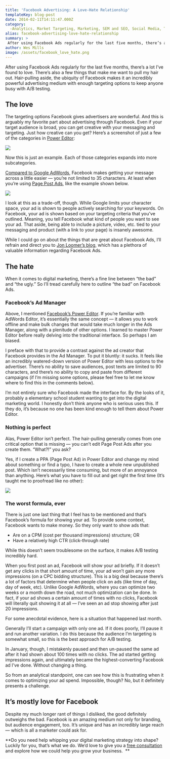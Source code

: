 ```yaml
---
title: 'Facebook Advertising: A Love-Hate Relationship'
templateKey: blog-post
date: 2014-02-11T14:11:47.000Z
category: 
  -Analytics, Market Targeting, Marketing, SEM and SEO, Social Media, Tools of the Trade
alias: facebook-advertising-love-hate-relationship
summary: > 
 After using Facebook Ads regularly for the last five months, there’s a lot I’ve found to love. There’s also a few things that make me want to pull my hair out. Hair-pulling aside, the ubiquity of Facebook makes it an incredibly powerful advertising medium with enough targeting options to keep anyone busy with A/B testing.
author: Wes Mills
image: /assets/facebook_love_hate.png
---
```


After using Facebook Ads regularly for the last five months, there’s a lot I’ve found to love. There’s also a few things that make me want to pull my hair out. Hair-pulling aside, the ubiquity of Facebook makes it an incredibly powerful advertising medium with enough targeting options to keep anyone busy with A/B testing.

The love
--------

The targeting options Facebook gives advertisers are wonderful. And this is arguably my favorite part about advertising through Facebook. Even if your target audience is broad, you can get creative with your messaging and targeting. Just how creative can you get? Here’s a screenshot of just a few of the categories in [Power Editor](https://www.facebook.com/help/162528860609436/): 

![](/sites/default/files/facebook_categories.png)

Now this is just an example. Each of those categories expands into more subcategories.

[Compared to Google AdWords](/insights/facebook-vs-google-debate-old-school-leverage-them-both-work-you), Facebook makes getting your message across a little easier — you’re not limited to 35 characters. At least when you’re using [Page Post Ads](https://www.facebook.com/help/153611548180567/), like the example shown below. 

![](/sites/default/files/facebook_ppa.png)

I look at this as a trade-off, though. While Google limits your character space, your ad is shown to people actively searching for your keywords. On Facebook, your ad is shown based on your targeting criteria that you’ve outlined. Meaning, you tell Facebook what kind of people you want to see your ad. That aside, being able to include a picture, video, etc. tied to your messaging and product (with a link to your page) is insanely awesome.

While I could go on about the things that are great about Facebook Ads, I’ll refrain and direct you to [Jon Loomer’s blog](http://www.jonloomer.com/), which has a plethora of valuable information regarding Facebook Ads.

The hate
--------

When it comes to digital marketing, there’s a fine line between “the bad” and “the ugly.” So I’ll tread carefully here to outline “the bad” on Facebook Ads. 

### Facebook’s Ad Manager

Above, I mentioned [Facebook’s Power Editor](https://www.facebook.com/help/162528860609436/). If you’re familiar with AdWords Editor, it’s essentially the same concept — it allows you to work offline and make bulk changes that would take much longer in the Ads Manager, along with a plenitude of other options. I learned to master Power Editor before really delving into the traditional interface. So perhaps I am biased.

I preface with that to provide a contrast against the ad creator that Facebook provides in the Ad Manager. To put it bluntly: it sucks. It feels like an incredibly watered-down version of Power Editor with less options to the advertiser. There’s no ability to save audiences, post texts are limited to 90 characters, and there’s no ability to copy and paste from different campaigns (if I’m missing some options, please feel free to let me know where to find this in the comments below).

I’m not entirely sure who Facebook made the interface for. By the looks of it, probably a elementary school student wanting to get into the digital marketing world. I honestly don’t think anyone who is serious uses this. If they do, it’s because no one has been kind enough to tell them about Power Editor. 

### Nothing is perfect

Alas, Power Editor isn’t perfect. The hair-pulling generally comes from one critical option that is missing — you can’t edit Page Post Ads after you create them. “What?!” you ask?

Yes, if I create a PPA (Page Post Ad) in Power Editor and change my mind about something or find a typo, I have to create a whole new unpublished post. Which isn’t necessarily time consuming, but more of an annoyance than anything. Here’s what you have to fill out and get right the first time (It’s taught me to proofread like no other):

![](/sites/default/files/facebook_pe.png)

### The worst formula, ever

There is just one last thing that I feel has to be mentioned and that’s Facebook’s formula for showing your ad. To provide some context, Facebook wants to make money. So they only want to show ads that:

*   Are on a CPM (cost per thousand impressions) structure; OR
*   Have a relatively high CTR (click-through rate)

While this doesn’t seem troublesome on the surface, it makes A/B testing incredibly hard.

When you first post an ad, Facebook will show your ad briefly. If it doesn’t get any clicks in that short amount of time, your ad won’t gain any more impressions (on a CPC bidding structure). This is a big deal because there’s a lot of factors that determine when people click on ads (like time of day, day of week, etc). Unlike Google AdWords, where you can optimize two weeks or a month down the road, not much optimization can be done. In fact, if your ad shows a certain amount of times with no clicks, Facebook will literally quit showing it at all — I’ve seen an ad stop showing after just 20 impressions.

For some anecdotal evidence, here is a situation that happened last month.

Generally I’ll start a campaign with only one ad. If it does poorly, I’ll pause it and run another variation. I do this because the audience I’m targeting is somewhat small, so this is the best approach for A/B testing.

In January, though, I mistakenly paused and then un-paused the same ad after it had shown about 100 times with no clicks. The ad started getting impressions again, and ultimately became the highest-converting Facebook ad I’ve done. Without changing a thing.

So from an analytical standpoint, one can see how this is frustrating when it comes to optimizing your ad spend. Impossible, though? No, but it definitely presents a challenge.

It’s mostly love for Facebook
-----------------------------

Despite my much longer rant of things I disliked, the good definitely outweighs the bad. Facebook is an amazing medium not only for branding, but audience engagement, too. It’s unique and has an incredibly large reach — which is all a marketer could ask for.

**Do you need help whipping your digital marketing strategy into shape? Luckily for you, that’s what we do. We’d love to give you a [free consultation](/contact) and explore how we could help you grow your business.  **